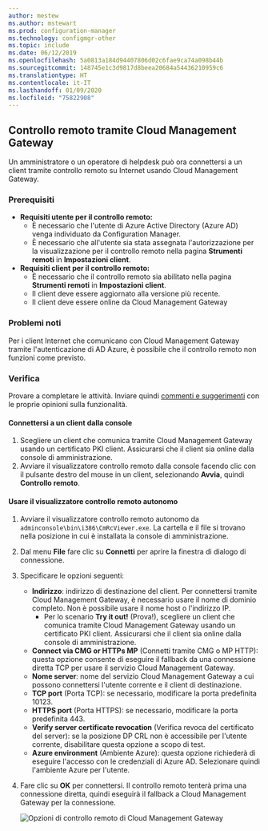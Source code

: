 ```yaml
---
author: mestew
ms.author: mstewart
ms.prod: configuration-manager
ms.technology: configmgr-other
ms.topic: include
ms.date: 06/12/2019
ms.openlocfilehash: 5a0813a184d94407806d02c6fae9ca74a098b44b
ms.sourcegitcommit: 148745e1c3d9817d8beea20684a54436210959c6
ms.translationtype: HT
ms.contentlocale: it-IT
ms.lasthandoff: 01/09/2020
ms.locfileid: "75822908"
---
```

## <a name="remote-control-anywhere-using-cloud-management-gateway"></a>Controllo remoto tramite Cloud Management Gateway
<!--4575930-->
Un amministratore o un operatore di helpdesk può ora connettersi a un client tramite controllo remoto su Internet usando Cloud Management Gateway.

### <a name="prerequisites"></a>Prerequisiti

- **Requisiti utente per il controllo remoto:**
   - È necessario che l'utente di Azure Active Directory (Azure AD) venga individuato da Configuration Manager.
   - È necessario che all'utente sia stata assegnata l'autorizzazione per la visualizzazione per il controllo remoto nella pagina **Strumenti remoti** in **Impostazioni client**.
- **Requisiti client per il controllo remoto:**
   - È necessario che il controllo remoto sia abilitato nella pagina **Strumenti remoti** in **Impostazioni client**.
   - Il client deve essere aggiornato alla versione più recente.
   - Il client deve essere online da Cloud Management Gateway

### <a name="known-issues"></a>Problemi noti

Per i client Internet che comunicano con Cloud Management Gateway tramite l'autenticazione di AD Azure, è possibile che il controllo remoto non funzioni come previsto.

### <a name="try-it-out"></a>Verifica

Provare a completare le attività. Inviare quindi [commenti e suggerimenti](/sccm/core/understand/find-help#product-feedback) con le proprie opinioni sulla funzionalità.

#### <a name="connect-to-a-client-from-the-console"></a>Connettersi a un client dalla console

1. Scegliere un client che comunica tramite Cloud Management Gateway usando un certificato PKI client. Assicurarsi che il client sia online dalla console di amministrazione. 
1. Avviare il visualizzatore controllo remoto dalla console facendo clic con il pulsante destro del mouse in un client, selezionando **Avvia**, quindi **Controllo remoto**.


#### <a name="use-the-standalone-remote-control-viewer"></a>Usare il visualizzatore controllo remoto autonomo

1. Avviare il visualizzatore controllo remoto autonomo da `adminconsole\bin\i386\CmRcViewer.exe`. La cartella e il file si trovano nella posizione in cui è installata la console di amministrazione.
1. Dal menu **File** fare clic su **Connetti** per aprire la finestra di dialogo di connessione.
1. Specificare le opzioni seguenti:
   - **Indirizzo**: indirizzo di destinazione del client. Per connettersi tramite Cloud Management Gateway, è necessario usare il nome di dominio completo. Non è possibile usare il nome host o l'indirizzo IP.
       - Per lo scenario **Try it out!** (Prova!), scegliere un client che comunica tramite Cloud Management Gateway usando un certificato PKI client. Assicurarsi che il client sia online dalla console di amministrazione.  
   - **Connect via CMG or HTTPs MP** (Connetti tramite CMG o MP HTTP): questa opzione consente di eseguire il fallback da una connessione diretta TCP per usare il servizio Cloud Management Gateway.
   - **Nome server**: nome del servizio Cloud Management Gateway a cui possono connettersi l'utente corrente e il client di destinazione.
   - **TCP port** (Porta TCP): se necessario, modificare la porta predefinita 10123.
   - **HTTPS port** (Porta HTTPS): se necessario, modificare la porta predefinita 443.
   - **Verify server certificate revocation** (Verifica revoca del certificato del server): se la posizione DP CRL non è accessibile per l'utente corrente, disabilitare questa opzione a scopo di test.
   - **Azure environment** (Ambiente Azure): questa opzione richiederà di eseguire l'accesso con le credenziali di Azure AD. Selezionare quindi l'ambiente Azure per l'utente.
1. Fare clic su **OK** per connettersi. Il controllo remoto tenterà prima una connessione diretta, quindi eseguirà il fallback a Cloud Management Gateway per la connessione. 


    ![Opzioni di controllo remoto di Cloud Management Gateway](../../media/4575930-remote-control-cmg.png)
